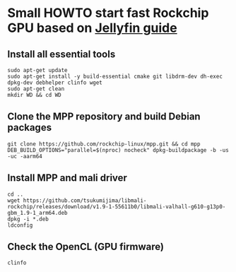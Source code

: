 # Small HOWTO start fast Rockchip GPU based on [Jellyfin guide](https://jellyfin.org/docs/general/administration/hardware-acceleration/rockchip)

## Install all essential tools
```
sudo apt-get update
sudo apt-get install -y build-essential cmake git libdrm-dev dh-exec dpkg-dev debhelper clinfo wget
sudo apt-get clean
mkdir WD && cd WD
```

## Clone the MPP repository and build Debian packages
```
git clone https://github.com/rockchip-linux/mpp.git && cd mpp
DEB_BUILD_OPTIONS="parallel=$(nproc) nocheck" dpkg-buildpackage -b -us -uc -aarm64
```

## Install MPP and mali driver
```
cd ..
wget https://github.com/tsukumijima/libmali-rockchip/releases/download/v1.9-1-55611b0/libmali-valhall-g610-g13p0-gbm_1.9-1_arm64.deb
dpkg -i *.deb
ldconfig
```

## Check the OpenCL (GPU firmware)
```
clinfo
```
